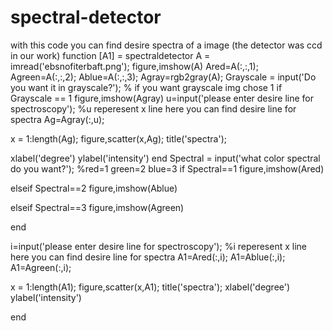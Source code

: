 # spectral-detector
with this code you can find desire spectra of a image (the detector was ccd in our work)
function [A1] = spectraldetector
A = imread('ebsnofiterbaft.png');
figure,imshow(A)
Ared=A(:,:,1);
Agreen=A(:,:,2);
Ablue=A(:,:,3);
Agray=rgb2gray(A);
Grayscale = input('Do you want it in grayscale?'); % if you want grayscale img chose 1
if Grayscale == 1
figure,imshow(Agray)
u=input('please enter desire line for spectroscopy'); %u reperesent x line here you can find desire line for spectra 
Ag=Agray(:,u);


x = 1:length(Ag);
figure,scatter(x,Ag);
title('spectra');

xlabel('degree')
ylabel('intensity')
end
Spectral = input('what color spectral do you want?'); %red=1 green=2 blue=3 
if Spectral==1
    figure,imshow(Ared)
    
elseif Spectral==2
    figure,imshow(Ablue)
    
elseif Spectral==3
    figure,imshow(Agreen)
    
end

i=input('please enter desire line for spectroscopy'); %i reperesent x line here you can find desire line for spectra 
A1=Ared(:,i);
A1=Ablue(:,i);
A1=Agreen(:,i);

x = 1:length(A1);
figure,scatter(x,A1);
title('spectra');
xlabel('degree')
ylabel('intensity')

end
